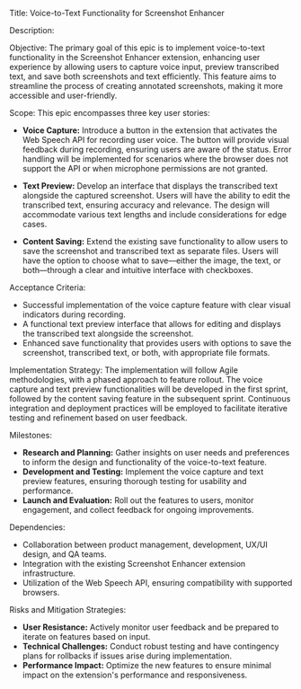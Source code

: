 Title: Voice-to-Text Functionality for Screenshot Enhancer

Description:

Objective:
The primary goal of this epic is to implement voice-to-text functionality in the Screenshot Enhancer extension, enhancing user experience by allowing users to capture voice input, preview transcribed text, and save both screenshots and text efficiently. This feature aims to streamline the process of creating annotated screenshots, making it more accessible and user-friendly.

Scope:
This epic encompasses three key user stories:

- **Voice Capture:** Introduce a button in the extension that activates the Web Speech API for recording user voice. The button will provide visual feedback during recording, ensuring users are aware of the status. Error handling will be implemented for scenarios where the browser does not support the API or when microphone permissions are not granted.

- **Text Preview:** Develop an interface that displays the transcribed text alongside the captured screenshot. Users will have the ability to edit the transcribed text, ensuring accuracy and relevance. The design will accommodate various text lengths and include considerations for edge cases.

- **Content Saving:** Extend the existing save functionality to allow users to save the screenshot and transcribed text as separate files. Users will have the option to choose what to save—either the image, the text, or both—through a clear and intuitive interface with checkboxes.

Acceptance Criteria:

- Successful implementation of the voice capture feature with clear visual indicators during recording.
- A functional text preview interface that allows for editing and displays the transcribed text alongside the screenshot.
- Enhanced save functionality that provides users with options to save the screenshot, transcribed text, or both, with appropriate file formats.

Implementation Strategy:
The implementation will follow Agile methodologies, with a phased approach to feature rollout. The voice capture and text preview functionalities will be developed in the first sprint, followed by the content saving feature in the subsequent sprint. Continuous integration and deployment practices will be employed to facilitate iterative testing and refinement based on user feedback.

Milestones:

- **Research and Planning:** Gather insights on user needs and preferences to inform the design and functionality of the voice-to-text feature.
- **Development and Testing:** Implement the voice capture and text preview features, ensuring thorough testing for usability and performance.
- **Launch and Evaluation:** Roll out the features to users, monitor engagement, and collect feedback for ongoing improvements.

Dependencies:

- Collaboration between product management, development, UX/UI design, and QA teams.
- Integration with the existing Screenshot Enhancer extension infrastructure.
- Utilization of the Web Speech API, ensuring compatibility with supported browsers.

Risks and Mitigation Strategies:

- **User Resistance:** Actively monitor user feedback and be prepared to iterate on features based on input.
- **Technical Challenges:** Conduct robust testing and have contingency plans for rollbacks if issues arise during implementation.
- **Performance Impact:** Optimize the new features to ensure minimal impact on the extension's performance and responsiveness.